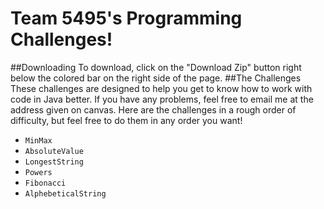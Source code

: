 # Team 5495's Programming Challenges!
##Downloading
To download, click on the "Download Zip" button right below the colored bar on the right side of the page. 
##The Challenges
These challenges are designed to help you get to know how to work with code in Java better. If you have any problems, feel free to email me at the address given on canvas. 
Here are the challenges in a rough order of difficulty, but feel free to do them in any order you want!
* `MinMax`
* `AbsoluteValue`
* `LongestString`
* `Powers`
* `Fibonacci`
* `AlphebeticalString`